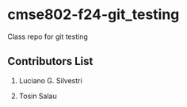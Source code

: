 # cmse802-f24-git_testing
Class repo for git testing


## Contributors List

1. Luciano G. Silvestri

2. Tosin Salau

